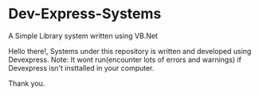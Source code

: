 # Dev-Express-Systems
A Simple Library system written using VB.Net

Hello there!, Systems under this repository is written and developed using Devexpress.
Note:
     It wont run(encounter lots of errors and warnings) if Devexpress isn't insttalled in your computer.
     
Thank you.
